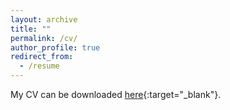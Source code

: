 ```yaml
---
layout: archive
title: ""
permalink: /cv/
author_profile: true
redirect_from:
  - /resume
---
```


My CV can be downloaded [here](/files/cv.pdf){:target="\_blank"}.